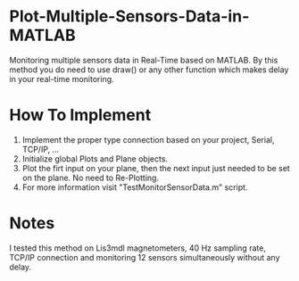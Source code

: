 # Plot-Multiple-Sensors-Data-in-MATLAB
Monitoring multiple sensors data in Real-Time based on MATLAB. By this method you do need to use draw() or any other function which makes delay in your real-time monitoring. 

# How To Implement

1. Implement the proper type connection based on your project, Serial, TCP/IP, ...
2. Initialize global Plots and Plane objects.
3. Plot the firt input on your plane, then the next input just needed to be set on the plane. No need to Re-Plotting.
4. For more information visit "TestMonitorSensorData.m" script.

# Notes

I tested this method on Lis3mdl magnetometers, 40 Hz sampling rate, TCP/IP connection and monitoring 12 sensors simultaneously without any delay.
